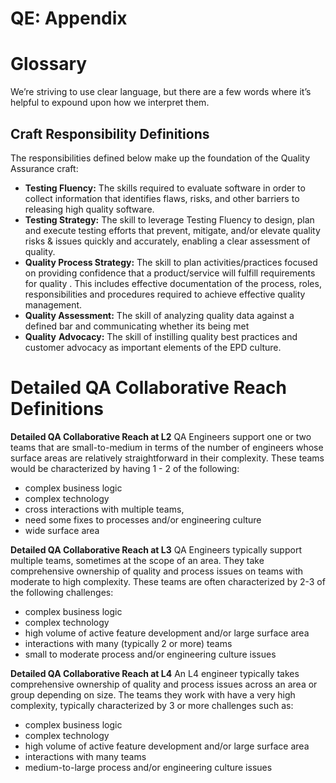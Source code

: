 QE: Appendix
============

Glossary
========

We’re striving to use clear language, but there are a few words where it’s helpful to expound upon how we interpret them.

Craft Responsibility Definitions
--------------------------------

The responsibilities defined below make up the foundation of the Quality Assurance craft:

*   **Testing Fluency:** The skills required to evaluate software in order to collect information that identifies flaws, risks, and other barriers to releasing high quality software.
*   **Testing Strategy:** The skill to leverage Testing Fluency to design, plan and execute testing efforts that prevent, mitigate, and/or elevate quality risks & issues quickly and accurately, enabling a clear assessment of quality.
*   **Quality Process Strategy:** The skill to plan activities/practices focused on providing confidence that a product/service will fulfill requirements for quality . This includes effective documentation of the process, roles, responsibilities and procedures required to achieve effective quality management.
*   **Quality Assessment:** The skill of analyzing quality data against a defined bar and communicating whether its being met
*   **Quality** **Advocacy:** The skill of instilling quality best practices and customer advocacy as important elements of the EPD culture.

Detailed QA Collaborative Reach Definitions
===========================================

**Detailed QA Collaborative Reach at L2** QA Engineers support one or two teams that are small-to-medium in terms of the number of engineers whose surface areas are relatively straightforward in their complexity. These teams would be characterized by having 1 - 2 of the following:

*   complex business logic
*   complex technology
*   cross interactions with multiple teams,
*   need some fixes to processes and/or engineering culture
*   wide surface area

**Detailed QA Collaborative Reach at L3** QA Engineers typically support multiple teams, sometimes at the scope of an area. They take comprehensive ownership of quality and process issues on teams with moderate to high complexity. These teams are often characterized by 2-3 of the following challenges:

*   complex business logic
*   complex technology
*   high volume of active feature development and/or large surface area
*   interactions with many (typically 2 or more) teams
*   small to moderate process and/or engineering culture issues

**Detailed QA Collaborative Reach at L4** An L4 engineer typically takes comprehensive ownership of quality and process issues across an area or group depending on size. The teams they work with have a very high complexity, typically characterized by 3 or more challenges such as:

*   complex business logic
*   complex technology
*   high volume of active feature development and/or large surface area
*   interactions with many teams
*   medium-to-large process and/or engineering culture issues